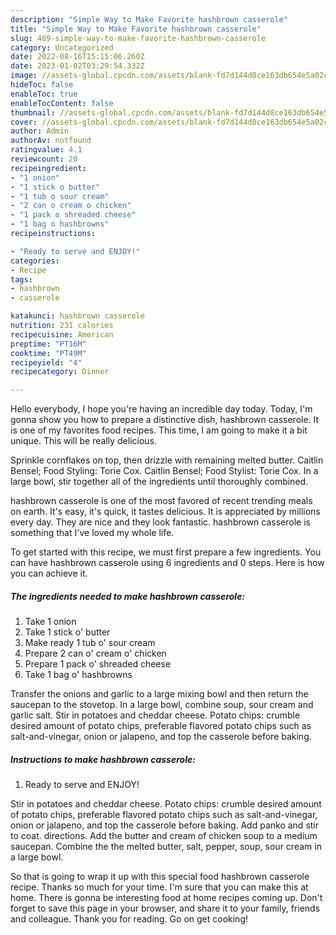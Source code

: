 ```yaml
---
description: "Simple Way to Make Favorite hashbrown casserole"
title: "Simple Way to Make Favorite hashbrown casserole"
slug: 469-simple-way-to-make-favorite-hashbrown-casserole
category: Uncategorized
date: 2022-08-16T15:15:06.260Z
date: 2023-01-02T03:29:54.332Z
image: //assets-global.cpcdn.com/assets/blank-fd7d144d8ce163db654e5a02c40b08a2775adb7897d16e4062681dc7e1b2800f.png
hideToc: false
enableToc: true
enableTocContent: false
thumbnail: //assets-global.cpcdn.com/assets/blank-fd7d144d8ce163db654e5a02c40b08a2775adb7897d16e4062681dc7e1b2800f.png
cover: //assets-global.cpcdn.com/assets/blank-fd7d144d8ce163db654e5a02c40b08a2775adb7897d16e4062681dc7e1b2800f.png
author: Admin
authorAv: notfound
ratingvalue: 4.1
reviewcount: 20
recipeingredient:
- "1 onion"
- "1 stick o butter"
- "1 tub o sour cream"
- "2 can o cream o chicken"
- "1 pack o shreaded cheese"
- "1 bag o hashbrowns"
recipeinstructions:

- "Ready to serve and ENJOY!"
categories:
- Recipe
tags:
- hashbrown
- casserole

katakunci: hashbrown casserole 
nutrition: 231 calories
recipecuisine: American
preptime: "PT16M"
cooktime: "PT49M"
recipeyield: "4"
recipecategory: Dinner

---
```



Hello everybody, I hope you're having an incredible day today. Today, I'm gonna show you how to prepare a distinctive dish, hashbrown casserole. It is one of my favorites food recipes. This time, I am going to make it a bit unique. This will be really delicious.

Sprinkle cornflakes on top, then drizzle with remaining melted butter. Caitlin Bensel; Food Styling: Torie Cox. Caitlin Bensel; Food Stylist: Torie Cox. In a large bowl, stir together all of the ingredients until thoroughly combined.

hashbrown casserole is one of the most favored of recent trending meals on earth. It's easy, it's quick, it tastes delicious. It is appreciated by millions every day. They are nice and they look fantastic. hashbrown casserole is something that I've loved my whole life.


To get started with this recipe, we must first prepare a few ingredients. You can have hashbrown casserole using 6 ingredients and 0 steps. Here is how you can achieve it.

<!--inarticleads1-->

##### The ingredients needed to make hashbrown casserole:

1. Take 1 onion
1. Take 1 stick o&#39; butter
1. Make ready 1 tub o&#39; sour cream
1. Prepare 2 can o&#39; cream o&#39; chicken
1. Prepare 1 pack o&#39; shreaded cheese
1. Take 1 bag o&#39; hashbrowns


Transfer the onions and garlic to a large mixing bowl and then return the saucepan to the stovetop. In a large bowl, combine soup, sour cream and garlic salt. Stir in potatoes and cheddar cheese. Potato chips: crumble desired amount of potato chips, preferable flavored potato chips such as salt-and-vinegar, onion or jalapeno, and top the casserole before baking. 

<!--inarticleads2-->

##### Instructions to make hashbrown casserole:


1. Ready to serve and ENJOY!

Stir in potatoes and cheddar cheese. Potato chips: crumble desired amount of potato chips, preferable flavored potato chips such as salt-and-vinegar, onion or jalapeno, and top the casserole before baking. Add panko and stir to coat. directions. Add the butter and cream of chicken soup to a medium saucepan. Combine the the melted butter, salt, pepper, soup, sour cream in a large bowl. 

So that is going to wrap it up with this special food hashbrown casserole recipe. Thanks so much for your time. I'm sure that you can make this at home. There is gonna be interesting food at home recipes coming up. Don't forget to save this page in your browser, and share it to your family, friends and colleague. Thank you for reading. Go on get cooking!
